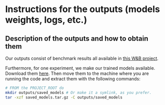 # Instructions for the outputs (models weights, logs, etc.)

## Description of the outputs and how to obtain them

Our outputs consist of benchmark results all available in [this W&B project](https://wandb.ai/claire-labo/pytoych-benchmark).

Furthermore, for one experiment, we make our trained models available.
Download them [here](https://www.icloud.com/iclouddrive/075gJe3IqQ5QtRgxlGAEk5xbQ#saved_models).
Then move them to the machine where you are running the code and extract them with the following commands:

```bash
# FROM the PROJECT_ROOT do
mkdir outputs/saved_models # Or make it a symlink, as you prefer.
tar -xzf saved_models.tar.gz -C outputs/saved_models
```
